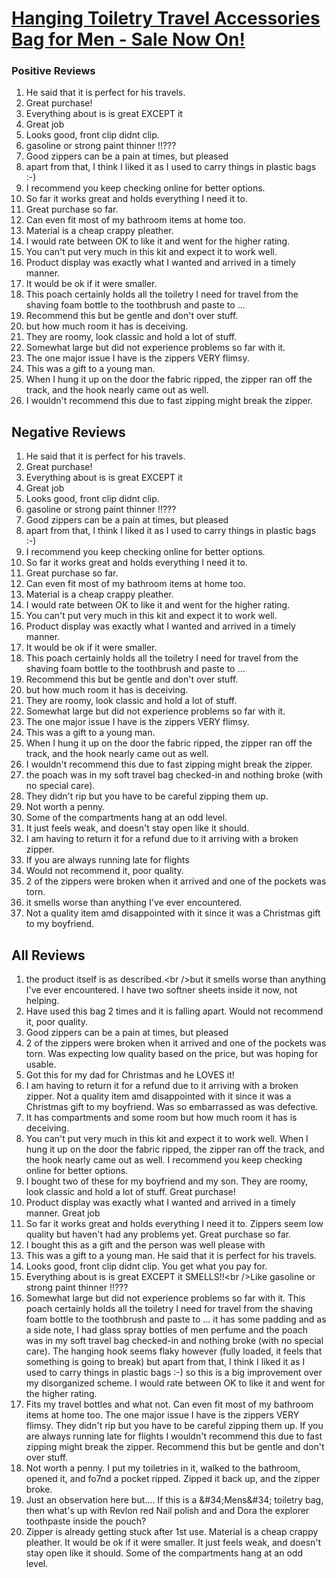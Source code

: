 # [Hanging Toiletry Travel Accessories Bag for Men - Sale Now On!](https://products.checkmycream.com/products/Hanging-Toiletry-Travel-Accessories-Bag-for-Men-Sale-Now-On!.html)

### Positive Reviews

<ol>
      <li>He said that it is perfect for his travels.</li>
      <li>Great purchase!</li>
      <li>Everything about is is great EXCEPT it</li>
      <li>Great job</li>
      <li>Looks good, front clip didnt clip.</li>
      <li>gasoline or strong paint thinner !!???</li>
      <li>Good zippers can be a pain at times, but pleased</li>
      <li>apart from that, I think I liked it as I used to carry things in plastic bags :-)</li>
      <li>I recommend you keep checking online for better options.</li>
      <li>So far it works great and holds everything I need it to.</li>
      <li>Great purchase so far.</li>
      <li>Can even fit most of my bathroom items at home too.</li>
      <li>Material is a cheap crappy pleather.</li>
      <li>I would rate between OK to like it and went for the higher rating.</li>
      <li>You can&#x27;t put very much in this kit and expect it to work well.</li>
      <li>Product display was exactly what I wanted and arrived in a timely manner.</li>
      <li>It would be ok if it were smaller.</li>
      <li>This poach certainly holds all the toiletry I need for travel from the shaving foam bottle to the toothbrush and paste to ...</li>
      <li>Recommend this but be gentle and don&#x27;t over stuff.</li>
      <li>but how much room it has is deceiving.</li>
      <li>They are roomy, look classic and hold a lot of stuff.  </li>
      <li>Somewhat large but did not experience problems so far with it.</li>
      <li>The one major issue I have is the zippers VERY flimsy.</li>
      <li>This was a gift to a young man.  </li>
      <li>When I hung it up on the door the fabric ripped, the zipper ran off the track, and the hook nearly came out as well.</li>
      <li>I wouldn&#x27;t recommend this due to fast zipping might break the zipper.</li>
</ol>


<h2>Negative Reviews</h2>
<ol>
<li> He said that it is perfect for his travels.</li>
<li> Great purchase!</li>
<li> Everything about is is great EXCEPT it</li>
<li> Great job</li>
<li> Looks good, front clip didnt clip.</li>
<li> gasoline or strong paint thinner !!???</li>
<li> Good zippers can be a pain at times, but pleased</li>
<li> apart from that, I think I liked it as I used to carry things in plastic bags :-)</li>
<li> I recommend you keep checking online for better options.</li>
<li> So far it works great and holds everything I need it to.</li>
<li> Great purchase so far.</li>
<li> Can even fit most of my bathroom items at home too.</li>
<li> Material is a cheap crappy pleather.</li>
<li> I would rate between OK to like it and went for the higher rating.</li>
<li> You can&#x27;t put very much in this kit and expect it to work well.</li>
<li> Product display was exactly what I wanted and arrived in a timely manner.</li>
<li> It would be ok if it were smaller.</li>
<li> This poach certainly holds all the toiletry I need for travel from the shaving foam bottle to the toothbrush and paste to ...</li>
<li> Recommend this but be gentle and don&#x27;t over stuff.</li>
<li> but how much room it has is deceiving.</li>
<li> They are roomy, look classic and hold a lot of stuff.  </li>
<li> Somewhat large but did not experience problems so far with it.</li>
<li> The one major issue I have is the zippers VERY flimsy.</li>
<li> This was a gift to a young man.  </li>
<li> When I hung it up on the door the fabric ripped, the zipper ran off the track, and the hook nearly came out as well.</li>
<li> I wouldn&#x27;t recommend this due to fast zipping might break the zipper.</li>
<li> the poach was in my soft travel bag checked-in and nothing broke (with no special care).</li>
<li> They didn&#x27;t rip but you have to be careful zipping them up.</li>
<li> Not worth a penny.</li>
<li> Some of the compartments hang at an odd level.</li>
<li> It just feels weak, and doesn&#x27;t stay open like it should.</li>
<li> I am having to return it for a refund due to it arriving with a broken zipper.</li>
<li> If you are always running late for flights</li>
<li> Would not recommend it, poor quality.</li>
<li> 2 of the zippers were broken when it arrived and one of the pockets was torn.</li>
<li> it smells worse than anything I&#x27;ve ever encountered.</li>
<li> Not a quality item amd disappointed with it since it was a Christmas gift to my boyfriend.</li>
</ol>

<h2>All Reviews</h2>

<ol>
    <li> the product itself is as described.&lt;br /&gt;but it smells worse than anything I&#x27;ve ever encountered. I have two softner sheets inside it now, not helping.</li>
    <li> Have used this bag 2 times and it is falling apart. Would not recommend it, poor quality.</li>
    <li> Good zippers can be a pain at times, but pleased</li>
    <li> 2 of the zippers were broken when it arrived and one of the pockets was torn. Was expecting low quality based on the price, but was hoping for usable.</li>
    <li> Got this for my dad for Christmas and he LOVES it!</li>
    <li> I am having to return it for a refund due to it arriving with a broken zipper. Not a quality item amd disappointed with it since it was a Christmas gift to my boyfriend. Was so embarrassed as was defective.</li>
    <li> It has compartments and some room but how much room it has is deceiving.</li>
    <li> You can&#x27;t put very much in this kit and expect it to work well. When I hung it up on the door the fabric ripped, the zipper ran off the track, and the hook nearly came out as well. I recommend you keep checking online for better options.</li>
    <li> I bought two of these for my boyfriend and my son. They are roomy, look classic and hold a lot of stuff.  Great purchase!</li>
    <li> Product display was exactly what I wanted and arrived in a timely manner. Great job</li>
    <li> So far it works great and holds everything I need it to. Zippers seem low quality but haven&#x27;t had any problems yet. Great purchase so far.</li>
    <li> I bought this as a gift and the person was well please with</li>
    <li> This was a gift to a young man.  He said that it is perfect for his travels.</li>
    <li> Looks good, front clip didnt clip. You get what you pay for.</li>
    <li> Everything about is is great EXCEPT it SMELLS!!&lt;br /&gt;Like gasoline or strong paint thinner !!???</li>
    <li> Somewhat large but did not experience problems so far with it. This poach certainly holds all the toiletry I need for travel from the shaving foam bottle to the toothbrush and paste to ... it has some padding and as a side note, I had glass spray bottles of men perfume and the poach was in my soft travel bag checked-in and nothing broke (with no special care). The hanging hook seems flaky however (fully loaded, it feels that something is going to break) but apart from that, I think I liked it as I used to carry things in plastic bags :-) so this is a big improvement over my disorganized scheme. I would rate between OK to like it and went for the higher rating.</li>
    <li> Fits my travel bottles and what not. Can even fit most of my bathroom items at home too. The one major issue I have is the zippers VERY flimsy. They didn&#x27;t rip but you have to be careful zipping them up. If you are always running late for flights I wouldn&#x27;t recommend this due to fast zipping might break the zipper. Recommend this but be gentle and don&#x27;t over stuff.</li>
    <li> Not worth a penny. I put my toiletries in it, walked to the bathroom, opened it, and fo7nd a pocket ripped. Zipped it back up, and the zipper broke.</li>
    <li> Just an observation here but.... If this is a &amp;#34;Mens&amp;#34; toiletry bag, then what&#x27;s up with Revlon red Nail polish and and Dora the explorer toothpaste inside the pouch?</li>
    <li> Zipper is already getting stuck after 1st use. Material is a cheap crappy pleather. It would be ok if it were smaller. It just feels weak, and doesn&#x27;t stay open like it should. Some of the compartments hang at an odd level.</li>
</ol>




